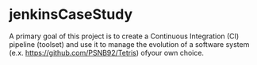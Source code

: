 # jenkinsCaseStudy
A primary goal of this project is to create a Continuous Integration (CI) pipeline (toolset) and use it to manage the evolution of a software system (e.x. https://github.com/PSNB92/Tetris) ofyour own choice.
